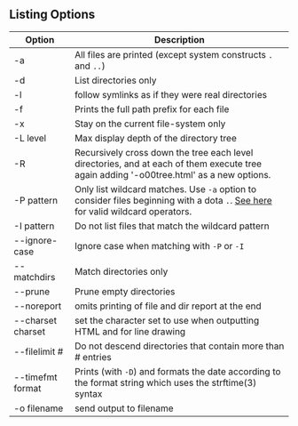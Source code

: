 ## Listing Options
Option | Description
-|-
-a | All files are printed (except system constructs `.` and `..`)
-d | List directories only
-l | follow symlinks as if they were real directories
-f | Prints the full path prefix for each file
-x | Stay on the current file-system only
-L level | Max display depth of the directory tree
-R | Recursively cross down the tree each level directories, and at each of them execute tree again adding '-o00tree.html' as a new options.
-P pattern | Only list wildcard matches. Use `-a` option to consider files beginning with a dota `.`. [See here](tree/2.md#valid-wildcard-operator) for valid wildcard operators.
-I pattern | Do not list files that match the wildcard pattern
--ignore-case | Ignore case when matching with `-P` or `-I`
--matchdirs | Match directories only
--prune | Prune empty directories
--noreport | omits printing of file and dir report at the end
--charset charset | set the character set to use when outputting HTML and for line drawing
--filelimit # | Do not descend directories that contain more than # entries
--timefmt format | Prints (with `-D`) and formats the date according to the format string which uses the strftime(3) syntax
-o filename | send output to filename